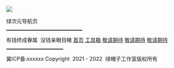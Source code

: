 <html>
<head>  
	<title>绿次元导航页</title>
	<link rel="stylesheet" type="text/css" href="style.css">
</head>
<body>
	<img src="https://q2.qlogo.cn/headimg_dl?dst_uin=3503473416&spec=100" class="logo">
    <p>绿次元导航页</p>
    <HR style="border: 0.5px solid #888888" width="40%" size=1>
		<div class="sx"></div>        
        <p1>有钱终成眷属&nbsp;&nbsp;没钱亲眼目睹</p1>
        <!--菜单栏-->
	<a href="[lvacg.com](https://lvacg.com/)" style="--clr:#1e9bff"><span>首页</span><i></i></a>
	<a href="#" style="--clr:#ff1867"><span>工具箱</span><i></i></a>
	<a href="#" style="--clr:#6eff3e"><span>敬请期待</span><i></i></a>
    <a href="#" style="--clr:#ff5511"><span>敬请期待</span><i></i></a>
    <a href="#" style="--clr:#ff00ff"><span>敬请期待</span><i></i></a>
	<script src="js/jquery-2.1.1.min.js" type="text/javascript"></script>
	<HR style="border: 0.5px solid #888888" width="30%" size=1>
	<a2 href="https://beian.miit.gov.cn/#/Integrated/index">冀ICP备:xxxxxx</a2>
    <a1>Copyright&nbsp;&nbsp;2021 - 2022&nbsp;&nbsp;绿帽子工作室版权所有</a1>
</body>
</html>
